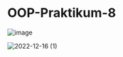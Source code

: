 # OOP-Praktikum-8

![image](https://user-images.githubusercontent.com/115064588/208106279-d936fd5c-2e17-428c-b6a1-62f7e004b79b.png)


![2022-12-16 (1)](https://user-images.githubusercontent.com/115064588/208105596-3ab46759-9856-4077-99ce-3e0b9144d8d2.png)
